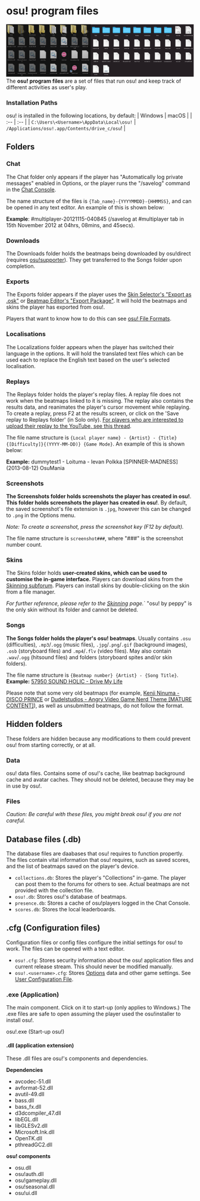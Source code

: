 # osu! program files

![The file structure of osu!'s installation folder, on Windows and macOS](img/file_structure.png "The file structure of osu!'s installation folder, on Windows and macOS")
The **osu! program files** are a set of files that run osu! and keep track of different activities as user's play.

### Installation Paths ###

osu! is installed in the following locations, by default:
| Windows | macOS |
| :-- | :-- |
| `C:\Users\<Username>\AppData\Local\osu!` | `/Applications/osu!.app/Contents/drive_c/osu`! |

## Folders

### Chat

The Chat folder only appears if the player has "Automatically log private messages" enabled in Options, or the player runs the "/savelog" command in the [Chat Console](/wiki/Chat_Console).

The name structure of the files is `{Tab_name}-{YYYYMMDD}-{HHMMSS}`, and can be opened in any text editor. An example of this is shown below:

**Example**: #multiplayer-20121115-040845 (/savelog at #multiplayer tab in 15th November 2012 at 04hrs, 08mins, and 45secs).

### Downloads

The Downloads folder holds the beatmaps being downloaded by osu!direct (requires [osu!supporter](/wiki/osu!supporter)). They get transferred to the Songs folder upon completion.

### Exports

The Exports folder appears if the player uses the [Skin Selector's "Export as .osk"](/wiki/Options) or [Beatmap Editor's "Export Package"](/wiki/Beatmap_Editor/Menu). It will hold the beatmaps and skins the player has exported from osu!.

Players that want to know how to do this can see [osu! File Formats](/wiki/osu!_File_Formats).

### Localisations

The Localizations folder appears when the player has switched their language in the options. It will hold the translated text files which can be used each to replace the English text based on the user's selected localisation.

### Replays
The Replays folder holds the player's replay files. A replay file does not work when the beatmaps linked to it is missing. The replay also contains the results data, and reanimates the player's cursor movement while replaying. To create a replay, press F2 at the results screen, or click on the 'Save replay to Replays folder' (in Solo only). [For players who are interested to upload their replay to the YouTube, see this thread](https://osu.ppy.sh/community/forums/topics/1104243).

The file name structure is `{Local player name} - {Artist} - {Title} {[Difficulty]}{(YYYY-MM-DD)} {Game Mode}`. An example of this is shown below:


**Example:** dummytest1 - Loituma - Ievan Polkka \[SPINNER-MADNESS\]  (2013-08-12) OsuMania

### Screenshots

**The Screenshots folder holds screenshots the player has created in osu!**. **This folder holds screenshots the player has created in osu!**. By default, the saved screenshot's file extension is `.jpg`, however this can be changed to `.png` in the Options menu.

*Note: To create a screenshot, press the screenshot key (F12 by default).*

The file name structure is `screenshot###`, where "###" is the screenshot number count.

### Skins

The Skins folder holds **user-created skins, which can be used to customise the in-game interface.** Players can download skins from the [Skinning subforum](https://osu.ppy.sh/community/forums/15). Players can install skins by double-clicking on the skin from a file manager. 

*For further reference, please refer to the [Skinning](/wiki/Skinning) page.*` "osu! by peppy" is the only skin without its folder and cannot be deleted.

### Songs

**The Songs folder holds the player's osu! beatmaps**. Usually contains `.osu` (difficulties), `.mp3`/`.ogg` (music files), `.jpg`/`.png`/`.gif` (background images), `.osb` (storyboard files) and `.mp4`/`.flv` (video files). May also contain `.wav`/`.ogg` (hitsound files) and folders (storyboard spites and/or skin folders).

The file name structure is `{Beatmap number} {Artist} - {Song Title}`.
**Example:** [57950 SOUND HOLIC - Drive My Life](https://osu.ppy.sh/beatmapsets/57950)

Please note that some very old beatmaps (for example, [Kenji Ninuma - DISCO PRINCE](https://osu.ppy.sh/beatmapsets/1) or [Dudelstudios - Angry Video Game Nerd Theme [MATURE CONTENT]](https://osu.ppy.sh/beatmapsets/66)), as well as unsubmitted beatmaps, do not follow the format.

## Hidden folders

These folders are hidden because any modifications to them could prevent osu! from starting correctly, or at all.

### Data

osu! data files. Contains some of osu!'s cache, like beatmap background cache and avatar caches. They should not be deleted, because they may be in use by osu!.

### Files

*Caution: Be careful with these files, you might break osu! if you are not careful.*

## Database files (.db)

The database files are daabases that osu! requires to function propertly. The files contain vital information that osu! requires, such as saved scores, and the list of beatmaps saved on the player's device.

- `collections.db`: Stores the player's "Collections" in-game. The player can post them to the forums for others to see. Actual beatmaps are not provided with the collection file.
- `osu!.db`: Stores osu!'s database of beatmaps.
- `presence.db`: Stores a cache of osu!players logged in the Chat Console.
- `scores.db`: Stores the local leaderboards.
## .cfg (Configuration files)

Configuration files or config files configure the initial settings for osu! to work. The files can be opened with a text editor.

- `osu!.cfg`: Stores security information about the osu! application files and current release stream. This should never be modified manually.
- `osu!.<username>.cfg`: Stores [Options](/wiki/Options) data and other game settings. See [User Configuration File](/wiki/osu!_Program_Files/User_Configuration_File).


### .exe (Application)

The main component. Click on it to start-up (only applies to Windows.) The .exe files are safe to open assuming the player used the osu!installer to install osu!.

osu!.exe (Start-up osu!)

#### .dll (application extension)

These .dll files are osu!'s components and dependencies.

**Dependencies**

- avcodec-51.dll
- avformat-52.dll
- avutil-49.dll
- bass.dll
- bass_fx.dll
- d3dcompiler_47.dll
- libEGL.dll
- libGLESv2.dll
- Microsoft.Ink.dll
- OpenTK.dll
- pthreadGC2.dll

**osu! components**
- osu.dll
- osu!auth.dll 
- osu!gameplay.dll
- osu!seasonal.dll
- osu!ui.dll
